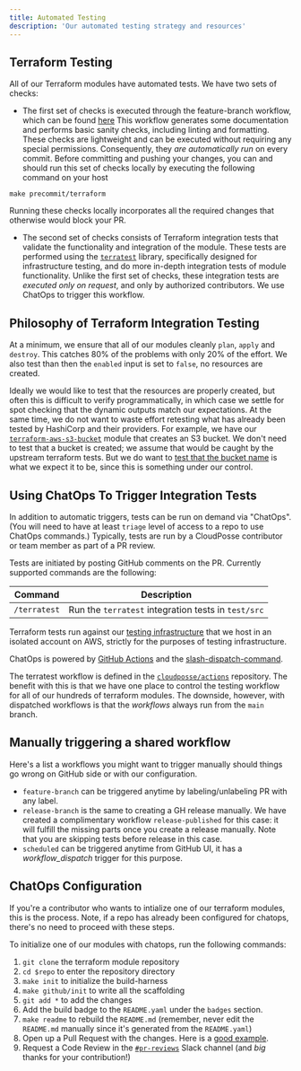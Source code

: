 ```yaml
---
title: Automated Testing
description: 'Our automated testing strategy and resources'
---
```


## Terraform Testing

All of our Terraform modules have automated tests. We have two sets of checks: 

- The first set of checks is executed through the feature-branch workflow, which can be found [here](https://github.com/cloudposse/github-actions-workflows-terraform-module/blob/main/.github/workflows/feature-branch.yml) 
This workflow generates some documentation and performs basic sanity checks, including linting and formatting. These checks are lightweight and can be executed without requiring any special permissions. Consequently, they *are automatically run* on every commit.
Before committing and pushing your changes, you can and should run this set of checks locally by executing the following command on your host
```
make precommit/terraform
```
Running these checks locally incorporates all the required changes that otherwise would block your PR.

- The second set of checks consists of Terraform integration tests that validate the functionality and integration of the module. These tests are performed using the [`terratest`](https://github.com/gruntwork-io/terratest) library, specifically designed for infrastructure testing, and do more in-depth integration tests of module functionality.
Unlike the first set of checks, these integration tests are *executed only on request*, and only by authorized contributors. We use ChatOps to trigger this workflow.


## Philosophy of Terraform Integration Testing

At a minimum, we ensure that all of our modules cleanly `plan`, `apply` and `destroy`. This catches 80% of the problems with only 20% of the effort. We also test than then the `enabled` input is set to `false`, no resources are created.

Ideally we would like to test that the resources are properly created, but often this is difficult to verify programmatically, in which case we settle for spot checking that the dynamic outputs match our expectations. At the same time, we do not want to waste effort retesting what has already been tested by HashiCorp and their providers. For example, we have our [`terraform-aws-s3-bucket`](https://github.com/cloudposse/terraform-aws-s3-bucket) module that creates an S3 bucket. We don't need to test that a bucket is created; we assume that would be caught by the upstream terraform tests. But we do want to [test that the bucket name](https://github.com/cloudposse/terraform-aws-s3-bucket/blob/master/test/src/examples_complete_test.go#L38) is what we expect it to be, since this is something under our control.

## Using ChatOps To Trigger Integration Tests

In addition to automatic triggers, tests can be run on demand via "ChatOps". (You will need to have at least `triage` level of access to a repo to use ChatOps commands.) Typically, tests are run by a CloudPosse contributor or team member as part of a PR review.

Tests are initiated by posting GitHub comments on the PR. Currently supported commands are the following:

| Command                                             | Description                                                                        |
|-----------------------------------------------------|------------------------------------------------------------------------------------|
| `/terratest`                                        | Run the `terratest` integration tests in `test/src`                                |


Terraform tests run against our [testing infrastructure](https://github.com/cloudposse/testing.cloudposse.co) that we host in an isolated account on AWS, strictly for the purposes of testing infrastructure.

ChatOps is powered by [GitHub Actions](https://github.com/features/actions) and the [slash-dispatch-command](https://github.com/peter-evans/slash-command-dispatch).

The terratest workflow is defined in the [`cloudposse/actions`](https://github.com/cloudposse/actions/blob/master/.github/workflows/terratest-command.yml) repository. The benefit with this is that we have one place to control the testing
workflow for all of our hundreds of terraform modules. The downside, however, with dispatched workflows is that the _workflows_ always run from the `main` branch.

## Manually triggering a shared workflow
Here's a list a workflows you might want to trigger manually should things go wrong on GitHub side or with our configuration.
- `feature-branch` can be triggered anytime by labeling/unlabeling PR with any label.
- `release-branch` is the same to creating a GH release manually. We have created a complimentary workflow `release-published` for this case: it will fulfill the missing parts once you create a release manually. Note that you are skipping tests before release in this case.
- `scheduled` can be triggered anytime from GitHub UI, it has a *workflow_dispatch* trigger for this purpose.

## ChatOps Configuration

If you're a contributor who wants to intialize one of our terraform modules, this is the process. Note, if a repo has already been configured for chatops, there's no need to proceed with these steps.

To initialize one of our modules with chatops, run the following commands:

1. `git clone` the terraform module repository
1. `cd $repo` to enter the repository directory
1. `make init` to initialize the build-harness
1. `make github/init` to write all the scaffolding
1. `git add *` to add the changes
1. Add the build badge to the `README.yaml` under the `badges` section. 
1. `make readme` to rebuild the `README.md` (remember, never edit the `README.md` manually since it's generated from the `README.yaml`)
1. Open up a Pull Request with the changes. Here is a [good example](https://github.com/cloudposse/terraform-github-repository-webhooks/pull/17).
1. Request a Code Review in the [`#pr-reviews`](https://slack.cloudposse.com) Slack channel (and *big* thanks for your contribution!)
